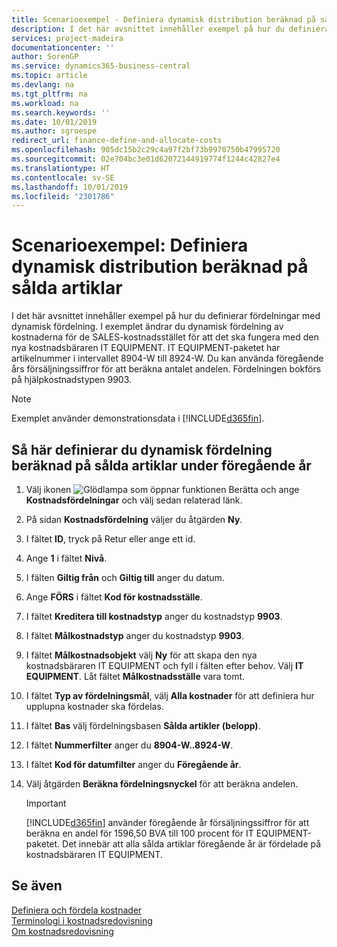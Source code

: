 ```yaml
---
title: Scenarioexempel - Definiera dynamisk distribution beräknad på sålda artiklar | Microsoft Docs
description: I det här avsnittet innehåller exempel på hur du definierar fördelningar med dynamisk fördelning.
services: project-madeira
documentationcenter: ''
author: SorenGP
ms.service: dynamics365-business-central
ms.topic: article
ms.devlang: na
ms.tgt_pltfrm: na
ms.workload: na
ms.search.keywords: ''
ms.date: 10/01/2019
ms.author: sgroespe
redirect_url: finance-define-and-allocate-costs
ms.openlocfilehash: 905dc15b2c29c4a97f2bf73b9970750b47995720
ms.sourcegitcommit: 02e704bc3e01d62072144919774f1244c42827e4
ms.translationtype: HT
ms.contentlocale: sv-SE
ms.lasthandoff: 10/01/2019
ms.locfileid: "2301786"
---
```

# <a name="scenario-example-defining-dynamic-allocations-based-on-items-sold"></a>Scenarioexempel: Definiera dynamisk distribution beräknad på sålda artiklar
I det här avsnittet innehåller exempel på hur du definierar fördelningar med dynamisk fördelning. I exemplet ändrar du dynamisk fördelning av kostnaderna för de SALES-kostnadsstället för att det ska fungera med den nya kostnadsbäraren IT EQUIPMENT. IT EQUIPMENT-paketet har artikelnummer i intervallet 8904-W till 8924-W. Du kan använda föregående års försäljningssiffror för att beräkna antalet andelen. Fördelningen bokförs på hjälpkostnadstypen 9903.  

> [!NOTE]  
>  Exemplet använder demonstrationsdata i [!INCLUDE[d365fin](includes/d365fin_md.md)].  

## <a name="to-define-dynamic-allocations-based-on-items-sold-in-the-previous-year"></a>Så här definierar du dynamisk fördelning beräknad på sålda artiklar under föregående år  

1.  Välj ikonen ![Glödlampa som öppnar funktionen Berätta](media/ui-search/search_small.png "Berätta vad du vill göra") och ange **Kostnadsfördelningar** och välj sedan relaterad länk.  
2.  På sidan **Kostnadsfördelning** väljer du åtgärden **Ny**.  
3.  I fältet **ID**, tryck på Retur eller ange ett id.  
4.  Ange **1** i fältet **Nivå**.  
5.  I fälten **Giltig från** och **Giltig till** anger du datum.  
6.  Ange **FÖRS** i fältet **Kod för kostnadsställe**.  
7.  I fältet **Kreditera till kostnadstyp** anger du kostnadstyp **9903**.  
8.  I fältet **Målkostnadstyp** anger du kostnadstyp **9903**.  
9. I fältet **Målkostnadsobjekt** välj **Ny** för att skapa den nya kostnadsbäraren IT EQUIPMENT och fyll i fälten efter behov. Välj **IT EQUIPMENT**. Låt fältet **Målkostnadsställe** vara tomt.  
10. I fältet **Typ av fördelningsmål**, välj **Alla kostnader** för att definiera hur upplupna kostnader ska fördelas.  
11. I fältet **Bas** välj fördelningsbasen **Sålda artikler (belopp)**.  
12. I fältet **Nummerfilter** anger du **8904-W..8924-W**.  
13. I fältet **Kod för datumfilter** anger du **Föregående år**.  
14. Välj åtgärden **Beräkna fördelningsnyckel** för att beräkna andelen.  

    > [!IMPORTANT]  
    >  [!INCLUDE[d365fin](includes/d365fin_md.md)] använder föregående år försäljningssiffror för att beräkna en andel för 1596,50 BVA till 100 procent för IT EQUIPMENT-paketet. Det innebär att alla sålda artiklar föregående år är fördelade på kostnadsbäraren IT EQUIPMENT.  

## <a name="see-also"></a>Se även  
[Definiera och fördela kostnader](finance-define-and-allocate-costs.md)  
[Terminologi i kostnadsredovisning](finance-terminology-in-cost-accounting.md)   
[Om kostnadsredovisning](finance-about-cost-accounting.md)
